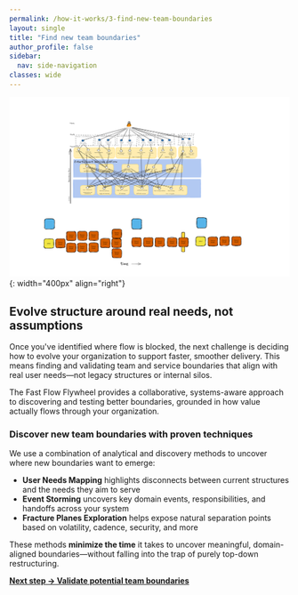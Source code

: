 ```yaml
---
permalink: /how-it-works/3-find-new-team-boundaries
layout: single
title: "Find new team boundaries"
author_profile: false
sidebar:
  nav: side-navigation
classes: wide
---
```


![Find New Team Boundaries](/assets/images/faster-flow-practices/find-natural-team-boundaries.png){: width="400px" align="right"}

## Evolve structure around real needs, not assumptions

Once you've identified where flow is blocked, the next challenge is deciding how to evolve your organization to support faster, smoother delivery. This means finding and validating team and service boundaries that align with real user needs—not legacy structures or internal silos.

The Fast Flow Flywheel provides a collaborative, systems-aware approach to discovering and testing better boundaries, grounded in how value actually flows through your organization.

### Discover new team boundaries with proven techniques

We use a combination of analytical and discovery methods to uncover where new boundaries want to emerge:

- **User Needs Mapping** highlights disconnects between current structures and the needs they aim to serve
- **Event Storming** uncovers key domain events, responsibilities, and handoffs across your system
- **Fracture Planes Exploration** helps expose natural separation points based on volatility, cadence, security, and more

These methods **minimize the time** it takes to uncover meaningful, domain-aligned boundaries—without falling into the trap of purely top-down restructuring.

[**Next step → Validate potential team boundaries**](/how-it-works/4-validate-potential-team-boundaries)
